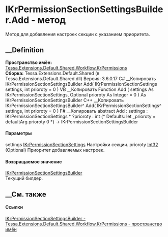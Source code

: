 # IKrPermissionSectionSettingsBuilder.Add - метод
Метод для добавления настроек секции с указанием приоритета.
## __Definition
 **Пространство имён:**
[Tessa.Extensions.Default.Shared.Workflow.KrPermissions](N_Tessa_Extensions_Default_Shared_Workflow_KrPermissions.htm)  
 **Сборка:** Tessa.Extensions.Default.Shared (в
Tessa.Extensions.Default.Shared.dll) Версия: 3.6.0.17
C# __Копировать
     IKrPermissionSectionSettingsBuilder Add(
    	IKrPermissionSectionSettings settings,
    	int prioroty = 0
    )
VB __Копировать
     Function Add ( 
    	settings As IKrPermissionSectionSettings,
    	Optional prioroty As Integer = 0
    ) As IKrPermissionSectionSettingsBuilder
C++ __Копировать
    IKrPermissionSectionSettingsBuilder^ Add(
    	IKrPermissionSectionSettings^ settings, 
    	int prioroty = 0
    )
F# __Копировать
     abstract Add : 
            settings : IKrPermissionSectionSettings * 
            ?prioroty : int 
    (* Defaults:
            let _prioroty = defaultArg prioroty 0
    *)
    -> IKrPermissionSectionSettingsBuilder 
#### Параметры
settings
[IKrPermissionSectionSettings](T_Tessa_Extensions_Default_Shared_Workflow_KrPermissions_IKrPermissionSectionSettings.htm)
    Настройки секции.
prioroty [Int32](https://learn.microsoft.com/dotnet/api/system.int32)
(Optional)
    Приоритет добавляемых настроек.
#### Возвращаемое значение
[IKrPermissionSectionSettingsBuilder](T_Tessa_Extensions_Default_Shared_Workflow_KrPermissions_IKrPermissionSectionSettingsBuilder.htm)  
Текущий билдер.
##  __См. также
#### Ссылки
[IKrPermissionSectionSettingsBuilder -
](T_Tessa_Extensions_Default_Shared_Workflow_KrPermissions_IKrPermissionSectionSettingsBuilder.htm)
[Tessa.Extensions.Default.Shared.Workflow.KrPermissions - пространство
имён](N_Tessa_Extensions_Default_Shared_Workflow_KrPermissions.htm)

